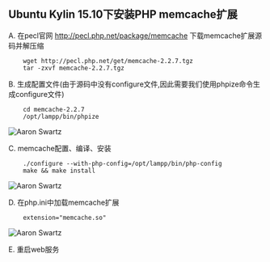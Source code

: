## Ubuntu Kylin 15.10下安装PHP memcache扩展

A. 在pecl官网 http://pecl.php.net/package/memcache 下载memcache扩展源码并解压缩
```shell
	wget http://pecl.php.net/get/memcache-2.2.7.tgz
	tar -zxvf memcache-2.2.7.tgz
```

B. 生成配置文件(由于源码中没有configure文件,因此需要我们使用phpize命令生成configure文件)
```shell
	cd memcache-2.2.7
	/opt/lampp/bin/phpize
```
![Aaron Swartz](https://raw.githubusercontent.com/xiabeifeng/study-notes/master/PHP/images/memcache_phpize.png)

C. memcache配置、编译、安装
```shell
    ./configure --with-php-config=/opt/lampp/bin/php-config
	make && make install
```
![Aaron Swartz](https://raw.githubusercontent.com/xiabeifeng/study-notes/master/PHP/images/memcache.so.png)

D. 在php.ini中加载memcache扩展
```
	extension="memcache.so"
```
![Aaron Swartz](https://raw.githubusercontent.com/xiabeifeng/study-notes/master/PHP/images/php_memcache_extension.png)

E. 重启web服务
